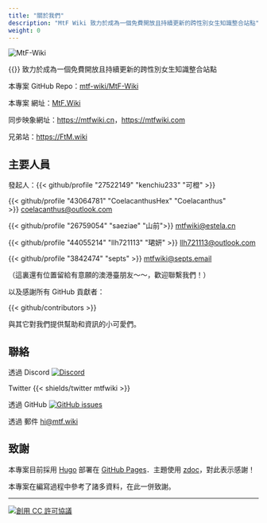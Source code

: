 ```yaml
---
title: "關於我們"
description: "MtF Wiki 致力於成為一個免費開放且持續更新的跨性別女生知識整合站點"
weight: 0
---
```


<link rel="stylesheet" href="https://cdn.jsdelivr.net/npm/bootstrap-icons@1.5.0/font/bootstrap-icons.css">

![MtF-Wiki](/new/mtf-wiki-long.svg)

{{<mtf-wiki>}} 致力於成為一個免費開放且持續更新的跨性別女生知識整合站點

本專案 <i class="bi bi-github"></i> GitHub Repo：[mtf-wiki/MtF-Wiki](https://github.com/mtf-wiki/MtF-Wiki)

本專案 <i class="bi bi-link-45deg"></i> 網址：[MtF.Wiki](https://mtf.wiki)

<i class="bi bi-link-45deg"></i> 同步映象網址：<https://mtfwiki.cn>，<https://mtfwiki.com>

兄弟站：<https://FtM.wiki>

## 主要人員

發起人：{{< github/profile "27522149" "kenchiu233" "可橙" >}}

{{< github/profile "43064781" "CoelacanthusHex" "Coelacanthus" >}}&nbsp;<coelacanthus@outlook.com>

{{< github/profile "26759054" "saeziae" "山前">}}&nbsp;<mtfwiki@estela.cn>

{{< github/profile "44055214" "llh721113" "珺妍" >}}&nbsp;<llh721113@outlook.com>

{{< github/profile "3842474" "septs" >}}&nbsp;<mtfwiki@septs.email>

（這裏還有位置留給有意願的澳港臺朋友～～，歡迎聯繫我們！）

以及感謝所有 GitHub 貢獻者：

{{< github/contributors >}}

與其它對我們提供幫助和資訊的小可愛們。

## 聯絡

透過 Discord [![Discord][shields/discord]](https://233.plus/discord)

Twitter {{< shields/twitter mtfwiki >}}

透過 GitHub [![GitHub issues][shields/github]](https://github.com/mtf-wiki/MtF-Wiki/issues/new)

透過 郵件 <hi@mtf.wiki>

[shields/discord]: https://img.shields.io/discord/883004164760801320?style=flat-square
[shields/github]: https://img.shields.io/github/issues/mtf-wiki/MtF-Wiki?style=flat-square

## 致謝

本專案目前採用 [Hugo][hugo-url] 部署在 [GitHub Pages][pages-url]．主題使用 [zdoc][zdoc-url]，對此表示感謝！

本專案在編寫過程中參考了諸多資料，在此一併致謝。

---

[![創用 CC 許可協議](https://i.creativecommons.org/l/by-sa/4.0/88x31.png)](https://creativecommons.org/licenses/by-sa/4.0/)

[hugo-url]: https://github.com/gohugoio/hugo
[zdoc-url]: https://github.com/zzossig/hugo-theme-zdoc
[pages-url]: https://pages.github.com
